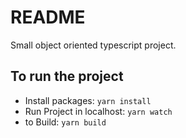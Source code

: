 # README

Small object oriented typescript project.

## To run the project

- Install packages: `yarn install`
- Run Project in localhost:
  `yarn watch`
- to Build:
  `yarn build`

